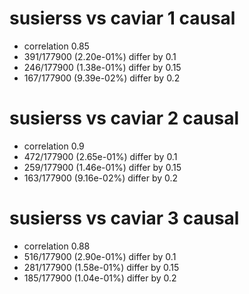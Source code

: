 # susierss vs caviar  1 causal

- correlation 0.85
- 391/177900 (2.20e-01%) differ by 0.1
- 246/177900 (1.38e-01%) differ by 0.15
- 167/177900 (9.39e-02%) differ by 0.2


# susierss vs caviar  2 causal

- correlation 0.9
- 472/177900 (2.65e-01%) differ by 0.1
- 259/177900 (1.46e-01%) differ by 0.15
- 163/177900 (9.16e-02%) differ by 0.2


# susierss vs caviar  3 causal

- correlation 0.88
- 516/177900 (2.90e-01%) differ by 0.1
- 281/177900 (1.58e-01%) differ by 0.15
- 185/177900 (1.04e-01%) differ by 0.2


